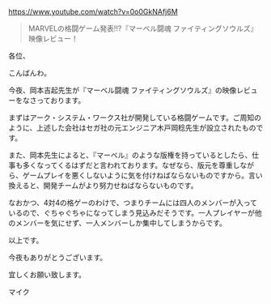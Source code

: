 https://www.youtube.com/watch?v=0o0GkNAfj6M

> MARVELの格闘ゲーム発表!!?『マーベル闘魂 ファイティングソウルズ』映像レビュー！ 

各位、

こんばんわ。

今夜、岡本吉起先生が『マーベル闘魂 ファイティングソウルズ』の映像レビューをなさっております。

まずはアーク・システム・ワークス社が開発している格闘ゲームです。ご周知のように、上述した会社はセガ社の元エンジニア木戸岡稔先生が設立されたものです。

また、岡本先生によると、『マーベル』のような版権を持っているとしたら、仕事も多くなってくるはずだと言われております。なぜなら、版元を尊重しながら、ゲームプレイを悪くしないように気を付けねばならないものですから。言い換えると、開発チームがより努力せねばならないものです。

なおかつ、4対4の格ゲーのわけで、つまりチームには四人のメンバーが入っているので、ぐちゃぐちゃになってしまう見込みだそうです。一人プレイヤーが他のメンバーを気にせず、一人メンバーしか集中してしまうからです。

以上です。

今夜もありがとうございます。

宜しくお願い致します。

マイク
